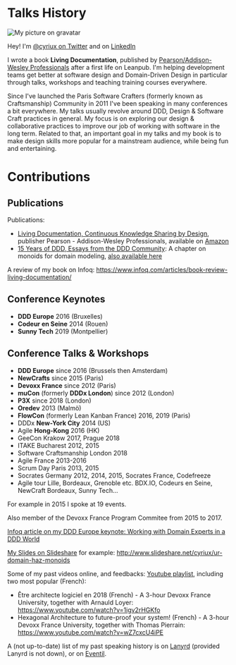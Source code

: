 # Talks History

![My picture on gravatar](http://www.gravatar.com/avatar/51dec3feb906404b8564a3c31d1050f3)

Hey! I'm [@cyriux on Twitter](https://twitter.com/cyriux) and on [LinkedIn](https://www.linkedin.com/in/martraire)

I wrote a book **Living Documentation**, published by [Pearson/Addison-Wesley Professionals](http://www.informit.com/livingdoc) after a first life on Leanpub. I'm helping development teams get better at software design and Domain-Driven Design in particular through talks, workshops and teaching training courses everywhere.

Since I've launched the Paris Software Crafters (formerly known as Craftsmanship) Community in 2011 I've been speaking in many conferences a bit everywhere. My talks usually revolve around DDD, Design & Software Craft practices in general. My focus is on exploring our design & collaborative practices to improve our job of working with software in the long term. Related to that, an important goal in my talks and my book is to make design skills more popular for a mainstream audience, while being fun and entertaining.

# Contributions

## Publications

Publications: 
- [Living Documentation, Continuous Knowledge Sharing by Design](http://www.informit.com/livingdoc), publisher Pearson - Addison-Wesley Professionals, available on [Amazon](https://www.amazon.com/dp/0134689321)
- [15 Years of DDD, Essays from the DDD Community](https://leanpub.com/ddd_first_15_years): A chapter on monoids for domain modeling, [also available here](https://www.arolla.fr/blog/wp-content/uploads/2018/10/DomainModelingwithMonoids.pdf)

A review of my book on Infoq: https://www.infoq.com/articles/book-review-living-documentation/

## Conference Keynotes

- **DDD Europe** 2016 (Bruxelles)
- **Codeur en Seine** 2014 (Rouen)
- **Sunny Tech** 2019 (Montpellier)

## Conference Talks & Workshops

- **DDD Europe** since 2016 (Brussels then Amsterdam)
- **NewCrafts** since 2015 (Paris)
- **Devoxx France** since 2012 (Paris)
- **muCon** (formerly **DDDx London**) since 2012 (London)
- **P3X** since 2018 (London) 
- **Oredev** 2013 (Malmö)
- **FlowCon** (formerly Lean Kanban France) 2016, 2019 (Paris)
- DDDx **New-York City** 2014 (US)
- Agile **Hong-Kong** 2016 (HK)
- GeeCon Krakow 2017, Prague 2018
- ITAKE Bucharest 2012, 2015
- Software Craftsmanship London 2018
- Agile France 2013-2016
- Scrum Day Paris 2013, 2015
- Socrates Germany 2012, 2014, 2015, Socrates France, Codefreeze
- Agile tour Lille, Bordeaux, Grenoble etc. BDX.IO, Codeurs en Seine, NewCraft Bordeaux, Sunny Tech...

For example in 2015 I spoke at 19 events.

Also member of the Devoxx France Program Commitee from 2015 to 2017.

[Infoq article on my DDD Europe keynote: Working with Domain Experts in a DDD World](https://www.infoq.com/news/2016/05/domain-experts-ddd)

[My Slides on Slideshare](http://www.slideshare.net/cyriux/) for example: http://www.slideshare.net/cyriux/ur-domain-haz-monoids
 
Some of my past videos online, and feedbacks: [Youtube playlist](https://www.youtube.com/playlist?list=PLEQ0rkTkaNSPPUC1kDPhdgN9XY-56g_5g), including two most popular (French): 

- Être architecte logiciel en 2018 (French) - A 3-hour Devoxx France University, together with Arnauld Loyer: https://www.youtube.com/watch?v=1igv2rHGKfo
- Hexagonal Architecture to future-proof your system! (French) - A 3-hour Devoxx France University, together with Thomas Pierrain: https://www.youtube.com/watch?v=wZ7cxcU4iPE

A (not up-to-date) list of my past speaking history is on [Lanyrd](http://lanyrd.com/profile/cyriux) (provided Lanyrd is not down), or on [Eventil](https://eventil.com/users/cyriux).

